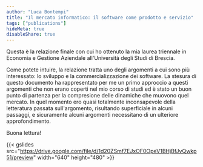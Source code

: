 ```yaml
---
author: "Luca Bontempi"
title: "Il mercato informatico: il software come prodotto e servizio"
tags: ["publications"]
hideMeta: true
disableShare: true
---
```


Questa è la relazione finale con cui ho ottenuto la mia laurea triennale in Economia e Gestione Aziendale all'Università degli Studi di Brescia.  

Come potete intuire, la relazione tratta uno degli argomenti a cui sono più interessato: lo sviluppo e la commercializzazione dei software. La stesura di questo documento ha rappresentato per me un primo approccio a questi argomenti che non erano coperti nel mio corso di studi ed è stato un buon punto di partenza per la compresione delle dinamiche che muovono quel mercato. In quel momento ero quasi totalmente inconsapevole della letteratura passata sull'argomento, risultando superficiale in alcuni passaggi, e sicuramente alcuni argomenti necessitano di un ulteriore approfondimento.

Buona lettura!

{{< gslides src="https://drive.google.com/file/d/1d20ZSmf7EJxOF0OpeV1BHjBfJvQwkp51/preview" width="640" height="480" >}}
